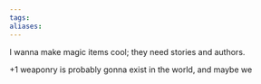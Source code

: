 ```yaml
---
tags:
aliases:
---
```


I wanna make magic items cool; they need stories and authors.

+1 weaponry is probably gonna exist in the world, and maybe we 